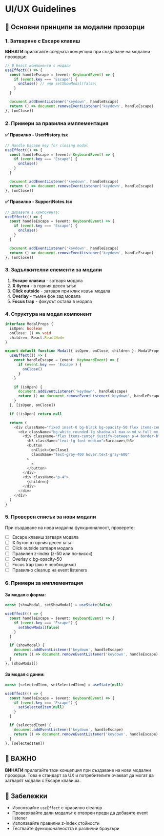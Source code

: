 # UI/UX Guidelines

## 🎯 Основни принципи за модални прозорци

### 1. Затваряне с Escape клавиш
**ВИНАГИ** прилагайте следната концепция при създаване на модални прозорци:

```typescript
// В React компоненти с модали
useEffect(() => {
  const handleEscape = (event: KeyboardEvent) => {
    if (event.key === 'Escape') {
      onClose() // или setShowModal(false)
    }
  }

  document.addEventListener('keydown', handleEscape)
  return () => document.removeEventListener('keydown', handleEscape)
}, [onClose])
```

### 2. Примери за правилна имплементация

#### ✅ Правилно - UserHistory.tsx
```typescript
// Handle Escape key for closing modal
useEffect(() => {
  const handleEscape = (event: KeyboardEvent) => {
    if (event.key === 'Escape') {
      onClose()
    }
  }

  document.addEventListener('keydown', handleEscape)
  return () => document.removeEventListener('keydown', handleEscape)
}, [onClose])
```

#### ✅ Правилно - SupportNotes.tsx
```typescript
// Добавете в компонента:
useEffect(() => {
  const handleEscape = (event: KeyboardEvent) => {
    if (event.key === 'Escape') {
      onClose()
    }
  }

  document.addEventListener('keydown', handleEscape)
  return () => document.removeEventListener('keydown', handleEscape)
}, [onClose])
```

### 3. Задължителни елементи за модали

1. **Escape клавиш** - затваря модала
2. **X бутон** - в горния десен ъгъл
3. **Click outside** - затваря при клик извън модала
4. **Overlay** - тъмен фон зад модала
5. **Focus trap** - фокусът остава в модала

### 4. Структура на модал компонент

```typescript
interface ModalProps {
  isOpen: boolean
  onClose: () => void
  children: React.ReactNode
}

export default function Modal({ isOpen, onClose, children }: ModalProps) {
  useEffect(() => {
    const handleEscape = (event: KeyboardEvent) => {
      if (event.key === 'Escape') {
        onClose()
      }
    }

    if (isOpen) {
      document.addEventListener('keydown', handleEscape)
      return () => document.removeEventListener('keydown', handleEscape)
    }
  }, [isOpen, onClose])

  if (!isOpen) return null

  return (
    <div className="fixed inset-0 bg-black bg-opacity-50 flex items-center justify-center z-50">
      <div className="bg-white rounded-lg shadow-xl max-w-md w-full mx-4">
        <div className="flex items-center justify-between p-4 border-b">
          <h3 className="text-lg font-medium">Заглавие</h3>
          <button
            onClick={onClose}
            className="text-gray-400 hover:text-gray-600"
          >
            ✕
          </button>
        </div>
        <div className="p-4">
          {children}
        </div>
      </div>
    </div>
  )
}
```

### 5. Проверен списък за нови модали

При създаване на нова модална функционалност, проверете:

- [ ] Escape клавиш затваря модала
- [ ] X бутон в горния десен ъгъл
- [ ] Click outside затваря модала
- [ ] Правилен z-index (z-50 или по-висок)
- [ ] Overlay с bg-opacity-50
- [ ] Focus trap (ако е необходимо)
- [ ] Правилно cleanup на event listeners

### 6. Примери за имплементация

#### За модал с форма:
```typescript
const [showModal, setShowModal] = useState(false)

useEffect(() => {
  const handleEscape = (event: KeyboardEvent) => {
    if (event.key === 'Escape') {
      setShowModal(false)
    }
  }

  if (showModal) {
    document.addEventListener('keydown', handleEscape)
    return () => document.removeEventListener('keydown', handleEscape)
  }
}, [showModal])
```

#### За модал с данни:
```typescript
const [selectedItem, setSelectedItem] = useState(null)

useEffect(() => {
  const handleEscape = (event: KeyboardEvent) => {
    if (event.key === 'Escape') {
      setSelectedItem(null)
    }
  }

  if (selectedItem) {
    document.addEventListener('keydown', handleEscape)
    return () => document.removeEventListener('keydown', handleEscape)
  }
}, [selectedItem])
```

## 🚨 ВАЖНО

**ВИНАГИ** прилагайте тази концепция при създаване на нови модални прозорци. Това е стандарт за UX и потребителите очакват да могат да затварят модали с Escape клавиша.

## 📝 Забележки

- Използвайте `useEffect` с правилно cleanup
- Проверявайте дали модалът е отворен преди да добавяте event listener
- Използвайте правилни z-index стойности
- Тествайте функционалността в различни браузъри 